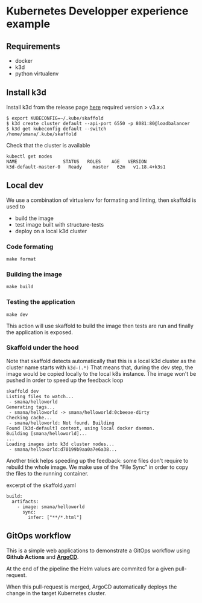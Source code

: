 # Kubernetes Developper experience example

## Requirements

* docker
* k3d
* python virtualenv

## Install k3d

Install k3d from the release page [here](https://github.com/rancher/k3d/releases)
required version > v3.x.x


```
$ export KUBECONFIG=~/.kube/skaffold
$ k3d create cluster default --api-port 6550 -p 8081:80@loadbalancer
$ k3d get kubeconfig default --switch
/home/smana/.kube/skaffold
```

Check that the cluster is available

```
kubectl get nodes
NAME                 STATUS   ROLES    AGE   VERSION
k3d-default-master-0   Ready    master   62m   v1.18.4+k3s1
```


## Local dev

We use a combination of virtualenv for formating and linting, then skaffold is used to

* build the image
* test image built with structure-tests
* deploy on a local k3d cluster

### Code formating

```
make format
```

### Building the image

```
make build
```

### Testing the application

```
make dev
```

This action will use skaffold to build the image then tests are run and finally the application is exposed.

### Skaffold under the hood
Note that skaffold detects automatically that this is a local k3d cluster as the cluster name starts with `k3d-(.*)`
That means that, during the dev step, the image would be copied locally to the local k8s instance. The image won't be pushed in order to speed up the feedback loop

```
skaffold dev
Listing files to watch...
 - smana/helloworld
Generating tags...
 - smana/helloworld -> smana/helloworld:0cbeeae-dirty
Checking cache...
 - smana/helloworld: Not found. Building
Found [k3d-default] context, using local docker daemon.
Building [smana/helloworld]...
...
Loading images into k3d cluster nodes...
 - smana/helloworld:d70199b9aa0a7e6a38...
```


Another trick helps speeding up the feedback: some files don't require to rebuild the whole image. We make use of the "File Sync" in order to copy the files to the running container.

excerpt of the skaffold.yaml
```
build:
  artifacts:
    - image: smana/helloworld
      sync:
        infer: ["**/*.html"]
```

## GitOps workflow


This is a simple web applications to demonstrate a GitOps workflow using **Github Actions** and [**ArgoCD**](https://argoproj.github.io/argo-cd/).

At the end of the pipeline the Helm values are commited for a given pull-request.

When this pull-request is merged, ArgoCD automatically deploys the change in the target Kubernetes cluster.

